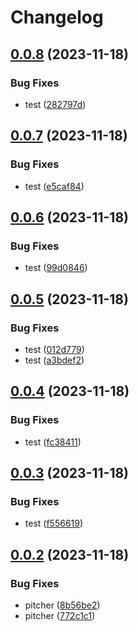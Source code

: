 # Changelog

## [0.0.8](https://github.com/mojojoji/release-please-test/compare/pitcher-v0.0.7...pitcher-v0.0.8) (2023-11-18)


### Bug Fixes

* test ([282797d](https://github.com/mojojoji/release-please-test/commit/282797dd5d77a97405e56b033df9fe6e9a270a0e))

## [0.0.7](https://github.com/mojojoji/release-please-test/compare/pitcher-v0.0.6...pitcher-v0.0.7) (2023-11-18)


### Bug Fixes

* test ([e5caf84](https://github.com/mojojoji/release-please-test/commit/e5caf84eb34dec382e2b39e96d945d7fba756687))

## [0.0.6](https://github.com/mojojoji/release-please-test/compare/pitcher-v0.0.5...pitcher-v0.0.6) (2023-11-18)


### Bug Fixes

* test ([99d0846](https://github.com/mojojoji/release-please-test/commit/99d0846fcfe772a6b5aaf092419db9f4429bdcf3))

## [0.0.5](https://github.com/mojojoji/release-please-test/compare/pitcher-v0.0.4...pitcher-v0.0.5) (2023-11-18)


### Bug Fixes

* test ([012d779](https://github.com/mojojoji/release-please-test/commit/012d779e8442e9ba4f21d7d79ad87c0e295c5a36))
* test ([a3bdef2](https://github.com/mojojoji/release-please-test/commit/a3bdef2ce59dc42e74080936a3d8833c438d824e))

## [0.0.4](https://github.com/mojojoji/release-please-test/compare/pitcher-v0.0.3...pitcher-v0.0.4) (2023-11-18)


### Bug Fixes

* test ([fc38411](https://github.com/mojojoji/release-please-test/commit/fc38411b98e9d2ba83c2b6ed3a69e05cc08ee5be))

## [0.0.3](https://github.com/mojojoji/release-please-test/compare/pitcher-v0.0.2...pitcher-v0.0.3) (2023-11-18)


### Bug Fixes

* test ([f556619](https://github.com/mojojoji/release-please-test/commit/f556619f2708d069d0284c4e2a6fdd9077587642))

## [0.0.2](https://github.com/mojojoji/release-please-test/compare/pitcher-v0.0.1...pitcher-v0.0.2) (2023-11-18)


### Bug Fixes

* pitcher ([8b56be2](https://github.com/mojojoji/release-please-test/commit/8b56be23d5105c34af40a60c3c3116902e232151))
* pitcher ([772c1c1](https://github.com/mojojoji/release-please-test/commit/772c1c15f4a74dab4ff5294a26b0daa2d66ffb73))
